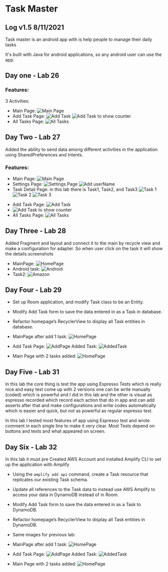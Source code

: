 # Task Master

## Log v1.5 8/11/2021

Task master is an android app with is help people to manage their daily tasks

It's built with Java for android applications, so any android user can use the app.

## Day one - Lab 26

### Features:

3 Activities:

- Main Page: ![Main Page](screenshots/MainPage.jpg)
- Add Task Page: ![Add Task](screenshots/AddTasksPage.jpg)
  ![Add Task](screenshots/AddTasksPage2.jpg) to show counter
- All Tasks Page: ![All Tasks](screenshots/AllTasksPage.jpg)

## Day Two - Lab 27

Added the ability to send data among different activities in the application using SharedPreferences and Intents.

### Features:

- Main Page: ![Main Page](screenshots/HomePage.jpg)
- Settings Page: ![Settings Page](screenshots/Settings1.jpg)
  ![Add userName](screenshots/Settings2.jpg)
- Task Detail Page: in this lab there is Task1, Task2, and Task3
  ![Task 1](screenshots/Task1.jpg)
  ![Task 2](screenshots/Task2.jpg)
  ![Task 3](screenshots/Task3.jpg)

<!-- From previous lab -->

- Add Task Page: ![Add Task](screenshots/AddTasksPage.jpg)
- ![Add Task](screenshots/AddTasksPage2.jpg) to show counter
- All Tasks Page: ![All Tasks](screenshots/AllTasksPage.jpg)

## Day Three - Lab 28

Added Fragment and layout and connect it to the main by recycle view and make a configuration for adapter.
So when user click on the task it will show the details.screenshots

- MainPage: ![HomePage](screenshots/homepage2.jpg)
- Android task: ![Android](screenshots/taskdetail2.jpg)
- Task2: ![Amazon](screenshots/taskdetail.jpg)

## Day Four - Lab 29

- Set up Room application, and modify Task class to be an Entity.
- Modify Add Task form to save the data entered in as a Task in database.
- Refactor homepage’s RecyclerView to display all Task entities in database.

- MainPage after add 1 task:
  ![HomePage](screenshots/HomePage3.jpg)
- Add Task Page:
  ![AddPage](screenshots/addTaskPage.jpg)
  Added Task:
  ![AddedTask](screenshots/addTask.jpg)
- Main Page with 2 tasks added:
  ![HomePage](screenshots/HomePage4.jpg)

## Day Five - Lab 31

In this lab the core thing is test the app using Espresso Tests which is really nice and easy test come up with 2 versions
one can be write manually (coded) which is powerful and I did in this lab
and the other is visual as espresso recorded which record each action that do in app and can add asserts after that and make configurations and write codes automatically which is easier and quick, but not as powerful as regular espresso test.

In this lab I tested most features of app using Espresso test and wrote comment in each single line to make it very clear. Most Tests depend on buttons and texts and what appeared on screen.

## Day Six - Lab 32

In this lab it must pre Created AWS Account and installed Amplify CLI to set up the application with Amplify

- Using the `amplify add api` command, create a Task resource that replicates our existing Task schema.
- Update all references to the Task data to instead use AWS Amplify to access your data in DynamoDB instead of in Room.
- Modify Add Task form to save the data entered in as a Task to DynamoDB.
- Refactor homepage’s RecyclerView to display all Task entities in DynamoDB.

- Same images for previous lab:

- MainPage after add 1 task:
  ![HomePage](screenshots/HomePage3.jpg)
- Add Task Page:
  ![AddPage](screenshots/addTaskPage.jpg)
  Added Task:
  ![AddedTask](screenshots/addTask.jpg)
- Main Page with 2 tasks added:
  ![HomePage](screenshots/HomePage4.jpg)


